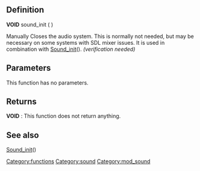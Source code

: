Definition
----------

**VOID** sound\_init ( )

Manually Closes the audio system. This is normally not needed, but may
be necessary on some systems with SDL mixer issues. It is used in
combination with [Sound\_init](Sound_init "wikilink")(). *(verification
needed)*

Parameters
----------

This function has no parameters.

Returns
-------

**VOID** : This function does not return anything.

See also
--------

[Sound\_init](Sound_init "wikilink")()

<Category:functions> <Category:sound> <Category:mod_sound>
